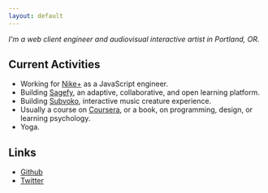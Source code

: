 ```yaml
---
layout: default
---
```


_I'm a web client engineer and audiovisual interactive artist in Portland, OR._

Current Activities
------------------

- Working for [Nike+](https://secure-nikeplus.nike.com/plus/) as a JavaScript engineer.
- Building [Sagefy](https://sagefy.org/), an adaptive, collaborative, and open learning platform.
- Building [Subvoko](https://github.com/heiskr/subvoko), interactive music creature experience.
- Usually a course on [Coursera](https://www.coursera.org/), or a book, on programming, design, or learning psychology.
- Yoga.

Links
-----

- [<i class="fa fa-github"></i> Github](https://github.com/heiskr)
- [<i class="fa fa-twitter"></i> Twitter](https://twitter.com/heiskr)
